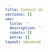 ```yaml
---
title: Contact Us
sections: []
seo:
  title: ''
  description: ''
  robots: []
  extra: []
layout: advanced
---
```


